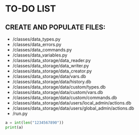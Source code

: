 # TO-DO LIST

## CREATE AND POPULATE FILES:
* /classes/data_types.py
* /classes/data_errors.py
* /classes/data_commands.py
* /classes/data_variables.py
* /classes/data_storage/data_reader.py
* /classes/data_storage/data_writer.py
* /classes/data_storage/data_creator.py
* /classes/data_storage/data/vars.db
* /classes/data_storage/data/history.db
* /classes/data_storage/data/custom/types.db
* /classes/data_storage/data/custom/vars.db
* /classes/data_storage/data/custom/commands.db
* /classes/data_storage/data/users/local_admin/actions.db
* /classes/data_storage/data/users/global_admin/actions.db
* /run.py

```python
a = int(len("1234567890"))
print(a)
```
